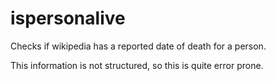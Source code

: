 # ispersonalive

Checks if wikipedia has a reported date of death for a person.

This information is not structured, so this is quite error prone.
